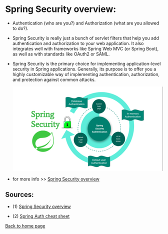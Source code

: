 # **Spring Security overview:**

- Authentication (who are you?) and Authorization (what are you allowed to do?).

- Spring Security is really just a bunch of servlet filters that help you add authentication and authorization to your web application. It also integrates well with frameworks like Spring Web MVC (or Spring Boot), as well as with standards like OAuth2 or SAML.

- Spring Security is the primary choice for implementing application-level security in Spring applications. Generally, its purpose is to offer you a highly customizable way of implementing authentication, authorization, and protection against common attacks.

  ![spring security](./img/Spring-security.png)

- for more info >> [Spring Security overview](https://spring.io/guides/topicals/spring-security-architecture/)

## Sources:

- (1) [Spring Security overview](https://spring.io/guides/topicals/spring-security-architecture/)

- (2) [Spring Auth cheat sheet](https://github.com/codefellows/seattle-java-401d2/blob/master/SpringAuthCheatSheet.md)

[Back to home page](../README.md)
